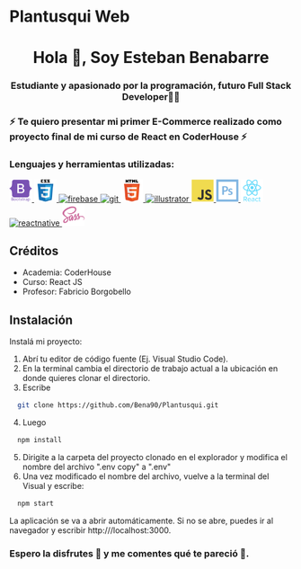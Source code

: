 # Plantusqui Web

<h1 align="center">Hola 👋, Soy Esteban Benabarre</h1>
<h3 align="center"> Estudiante y apasionado por la programación, futuro Full Stack Developer👨‍💻 <h4>
<h3> ⚡ Te quiero presentar mi primer E-Commerce realizado como proyecto final de mi curso de React en CoderHouse ⚡</h3>

<h3 align="left">Lenguajes y herramientas utilizadas:</h3>
<p align="left"> <a href="https://getbootstrap.com" target="_blank" rel="noreferrer"> <img src="https://raw.githubusercontent.com/devicons/devicon/master/icons/bootstrap/bootstrap-plain-wordmark.svg" alt="bootstrap" width="40" height="40"/> </a> <a href="https://www.w3schools.com/css/" target="_blank" rel="noreferrer"> <img src="https://raw.githubusercontent.com/devicons/devicon/master/icons/css3/css3-original-wordmark.svg" alt="css3" width="40" height="40"/> </a> <a href="https://firebase.google.com/" target="_blank" rel="noreferrer"> <img src="https://www.vectorlogo.zone/logos/firebase/firebase-icon.svg" alt="firebase" width="40" height="40"/> </a> <a href="https://git-scm.com/" target="_blank" rel="noreferrer"> <img src="https://www.vectorlogo.zone/logos/git-scm/git-scm-icon.svg" alt="git" width="40" height="40"/> </a> <a href="https://www.w3.org/html/" target="_blank" rel="noreferrer"> <img src="https://raw.githubusercontent.com/devicons/devicon/master/icons/html5/html5-original-wordmark.svg" alt="html5" width="40" height="40"/> </a> <a href="https://www.adobe.com/in/products/illustrator.html" target="_blank" rel="noreferrer"> <img src="https://www.vectorlogo.zone/logos/adobe_illustrator/adobe_illustrator-icon.svg" alt="illustrator" width="40" height="40"/> </a> <a href="https://developer.mozilla.org/en-US/docs/Web/JavaScript" target="_blank" rel="noreferrer"> <img src="https://raw.githubusercontent.com/devicons/devicon/master/icons/javascript/javascript-original.svg" alt="javascript" width="40" height="40"/> </a> <a href="https://www.photoshop.com/en" target="_blank" rel="noreferrer"> <img src="https://raw.githubusercontent.com/devicons/devicon/master/icons/photoshop/photoshop-line.svg" alt="photoshop" width="40" height="40"/> </a> <a href="https://reactjs.org/" target="_blank" rel="noreferrer"> <img src="https://raw.githubusercontent.com/devicons/devicon/master/icons/react/react-original-wordmark.svg" alt="react" width="40" height="40"/> </a> <a href="https://reactnative.dev/" target="_blank" rel="noreferrer"> <img src="https://reactnative.dev/img/header_logo.svg" alt="reactnative" width="40" height="40"/> </a> <a href="https://sass-lang.com" target="_blank" rel="noreferrer"> <img src="https://raw.githubusercontent.com/devicons/devicon/master/icons/sass/sass-original.svg" alt="sass" width="40" height="40"/> </a> </p>

## Créditos

- Academia: CoderHouse
- Curso: React JS
- Profesor: Fabricio Borgobello

## Instalación

Instalá mi proyecto:

1) Abrí tu editor de código fuente (Ej. Visual Studio Code).
2) En la terminal cambia el directorio de trabajo actual a la ubicación en donde quieres clonar el directorio.
3) Escribe 
```bash
  git clone https://github.com/Bena90/Plantusqui.git
```
4) Luego
```bash
  npm install
```
5) Dirigite a la carpeta del proyecto clonado en el explorador y modifica el nombre del archivo ".env copy" a ".env"
6) Una vez modificado el nombre del archivo, vuelve a la terminal del Visual y escribe:
```bash
  npm start
```
La aplicación se va a abrir automáticamente. Si no se abre, puedes ir al navegador y escribir http:///localhost:3000. 

<h3> Espero la disfrutes 🤝 y me comentes qué te pareció 💬.</h3>
